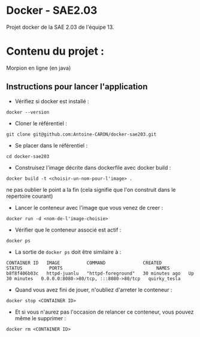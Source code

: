 # Docker - SAE2.03

Projet docker de la SAE 2.03 de l'équipe 13.

# Contenu du projet : 
Morpion en ligne (en java)

## Instructions pour lancer l'application

- Vérifiez si docker est installé :
```shell
docker --version
```

- Cloner le référentiel :
 ```shell
git clone git@github.com:Antoine-CARON/docker-sae203.git
```

- Se placer dans le référentiel :
```shell
cd docker-sae203
```

- Construisez l'image décrite dans dockerfile avec docker build : 
```shell
docker build -t <choisir-un-nom-pour-l'image> .
```
ne pas oublier le point a la fin (cela signifie que l'on construit dans le repertoire courant)

- Lancer le conteneur avec l'image que vous venez de creer :
```shell
docker run -d <nom-de-l'image-choisie>
```

- Vérifier que le conteneur associé est actif :
```shell
docker ps
```

- La sortie de ```docker ps``` doit être similaire à :
```shell
CONTAINER ID   IMAGE          COMMAND              CREATED          STATUS          PORTS                                   NAMES
b8f8f406b03c   httpd-juanlu   "httpd-foreground"   30 minutes ago   Up 30 minutes   0.0.0.0:8080->80/tcp, :::8080->80/tcp   quirky_tesla
```

- Quand vous avez fini de jouer, n'oubliez d'arreter le conteneur :
```shell
docker stop <CONTAINER ID>
```

- Et si vous n'aurez pas l'occasion de relancer ce conteneur, vous pouvez même le supprimer :
```shell
docker rm <CONTAINER ID>
```
